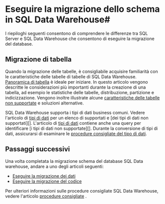 <properties
   pageTitle="Eseguire la migrazione dello schema in SQL Data Warehouse | Microsoft Azure"
   description="Suggerimenti per la migrazione dello schema nell'archivio di dati di SQL Azure per lo sviluppo di soluzioni."
   services="sql-data-warehouse"
   documentationCenter="NA"
   authors="jrowlandjones"
   manager="barbkess"
   editor=""/>

<tags
   ms.service="sql-data-warehouse"
   ms.devlang="NA"
   ms.topic="article"
   ms.tgt_pltfrm="NA"
   ms.workload="data-services"
   ms.date="08/25/2016"
   ms.author="jrj;barbkess;sonyama"/>

# <a name="migrate-your-schema-to-sql-data-warehouse"></a>Eseguire la migrazione dello schema in SQL Data Warehouse#

I riepiloghi seguenti consentono di comprendere le differenze tra SQL Server e SQL Data Warehouse che consentono di eseguire la migrazione del database.

## <a name="table-migration"></a>Migrazione di tabella

Quando la migrazione delle tabelle, è consigliabile acquisire familiarità con le caratteristiche delle tabelle di tabelle di SQL Data Warehouse.  [Panoramica di tabella][] è ideale per iniziare.  In questo articolo vengono descritte le considerazioni più importanti durante la creazione di una tabella, ad esempio le statistiche delle tabelle, distribuzione, partizione e indicizzazione.  Vengono inoltre illustrate alcune [caratteristiche delle tabelle non supportate][] e soluzioni alternative.

SQL Data Warehouse supporta i tipi di dati business comuni.  Vedere l'articolo di [tipi di dati][] per un elenco di supportati e [dei tipi di dati non supportati][].  L'articolo di [tipi di dati][] contiene anche una query per identificare [i tipi di dati non supportate][].  Durante la conversione di tipi di dati, assicurarsi di esaminare le [procedure consigliate del tipo di dati][].

## <a name="next-steps"></a>Passaggi successivi
Una volta completata la migrazione schema del database SQL Data warehouse, andare a uno degli articoli seguenti:

- [Eseguire la migrazione dei dati][]
- [Eseguire la migrazione del codice][]

Per ulteriori informazioni sulle procedure consigliate SQL Data Warehouse, vedere l'articolo [procedure consigliate][] .

<!--Image references-->

<!--Article references-->
[Eseguire la migrazione del codice]: ./sql-data-warehouse-migrate-code.md
[Eseguire la migrazione dei dati]: ./sql-data-warehouse-migrate-data.md
[procedure consigliate]: ./sql-data-warehouse-best-practices.md
[Panoramica di tabella]: ./sql-data-warehouse-tables-overview.md
[caratteristiche delle tabelle non supportate]: ./sql-data-warehouse-tables-overview.md#unsupported-table-features
[tipi di dati]: ./sql-data-warehouse-tables-data-types.md
[tipi di dati non supportate]: ./sql-data-warehouse-tables-data-types.md#unsupported-data-types
[procedure consigliate del tipo di dati]: ./sql-data-warehouse-tables-data-types.md#data-type-best-practices

<!--MSDN references-->


<!--Other Web references-->
